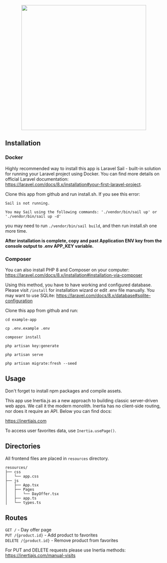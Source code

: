 <p align="center"><a href="https://laravel.com" target="_blank"><img src="https://raw.githubusercontent.com/laravel/art/master/logo-lockup/5%20SVG/2%20CMYK/1%20Full%20Color/laravel-logolockup-cmyk-red.svg" width="400"></a></p>

## Installation

### Docker

Highly recommended way to install this app is Laravel Sail - built-in solution for running your Laravel project using Docker. 
You can find more details on official Laravel documentation: https://laravel.com/docs/8.x/installation#your-first-laravel-project.

Clone this app from github and run install.sh. If you see this error:

```
Sail is not running.

You may Sail using the following commands: './vendor/bin/sail up' or './vendor/bin/sail up -d'
```
you may need to run `./vendor/bin/sail build`, and then run install.sh one more time.

**After installation is complete, copy and past Application ENV key from the console output to .env APP_KEY variable.**

### Composer

You can also install PHP 8 and Composer on your computer:
https://laravel.com/docs/8.x/installation#installation-via-composer

Using this method, you have to have working and configured database. Please visit `/install` for installation wizard or edit .env file manually. 
You may want to use SQLite: https://laravel.com/docs/8.x/database#sqlite-configuration

Clone this app from github and run:

```
cd example-app

cp .env.example .env

composer install

php artisan key:generate

php artisan serve

php artisan migrate:fresh --seed
```

## Usage

Don't forget to install npm packages and compile assets.

This app use Inertia.js as a new approach to building classic server-driven web apps. We call it the modern monolith. Inertia has no client-side routing, nor does it require an API. Below you can find docs:

https://inertiajs.com

To access user favorites data, use `Inertia.usePage()`.

## Directories

All frontend files are placed in `resources` directory.

```
resources/
├── css
│   └── app.css
├── js
│   ├── App.tsx
│   ├── Pages
│   │   └── DayOffer.tsx
│   ├── app.ts
│   └── types.ts
```

## Routes

`GET /` - Day offer page <br>
`PUT /{product.id}` - Add product to favorites <br>
`DELETE /{product.id}` - Remove product from favorites <br>

For PUT and DELETE requests please use Inertia methods:
https://inertiajs.com/manual-visits

